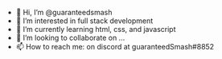 - 👋 Hi, I’m @guaranteedsmash
- 👀 I’m interested in full stack development
- 🌱 I’m currently learning html, css, and javascript
- 💞️ I’m looking to collaborate on ...
- 📫 How to reach me: on discord at guaranteedSmash#8852

<!---
guaranteedsmash/guaranteedsmash is a ✨ special ✨ repository because its `README.md` (this file) appears on your GitHub profile.
You can click the Preview link to take a look at your changes.
--->
